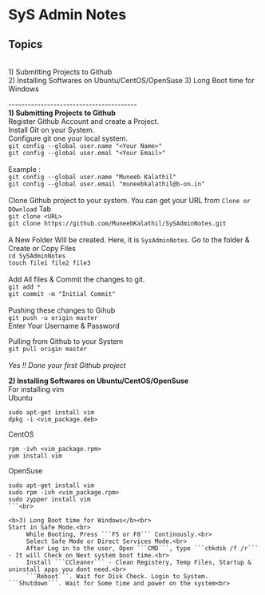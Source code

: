 # SyS Admin Notes
<h2> Topics </h2> <br>
1) Submitting Projects to Github <br>
2) Installing Softwares on  Ubuntu/CentOS/OpenSuse
3) Long Boot time for Windows<br>

----------------------------------------<br>
<b>1) Submitting Projects to Github</b><br>
Register Github Account and create a Project.<br>
Install Git on your System.<br>
Configure git one your local system.<br>
```git config --global user.name "<Your Name>"```<br>
```git config --global user.emal "<Your Email>"```<br><br>
Example :<br>
```git config --global user.name "Muneeb Kalathil"```<br>
```git config --global user.email "muneebkalathil@b-on.in"```<br><br>
Clone Github project to your system. You can get your URL from ```Clone or DOwnload``` Tab<br>
```git clone <URL>```<br>
```git clone https://github.com/MuneebKalathil/SySAdminNotes.git```<br><br>
A New Folder Will be created. Here, it is ```SysAdminNotes```. Go to the folder & Create or Copy Files <br>
```cd SySAdminNotes```<br>
```touch file1 file2 file3```<br><br>
Add All files & Commit the changes to git.<br>
```git add *```<br>
```git commit -m "Initial Commit"```<br><br>
Pushing these changes to Gihub<br>
```git push -u origin master```<br>
Enter Your Username & Password<br>

Pulling from Github to your System<br>
```git pull origin master```<br><br>
<i>Yes !! Done your first Github project </i>

<b>2) Installing Softwares on  Ubuntu/CentOS/OpenSuse</b> <br>
For installing vim <br>
Ubuntu<br>
```shell
sudo apt-get install vim
dpkg -i <vim_package.deb>
```
CentOS<br>
```shell
rpm -ivh <vim_package.rpm>
yum install vim
```
OpenSuse
```shell
sudo apt-get install vim 
sudo rpm -ivh <vim_package.rpm>
sudo zypper install vim
```<br>

<b>3) Long Boot time for Windows</b><br>
Start in Safe Mode.<br>
     While Booting, Press ```F5 or F8``` Continously.<br>
     Select Safe Mode or Direct Services Mode.<br>
     After Log in to the user, Open ```CMD```, type ```chkdsk /f /r``` - It will Check on Next system boot time.<br>
     Install ```CCleaner``` - Clean Registery, Temp Files, Startup & uninstall apps you dont need.<br>
     ```Reboot```. Wait for Disk Check. Login to System. ```Shutdown```. Wait for Some time and power on the system<br>
   
     
